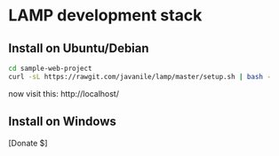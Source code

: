 # LAMP development stack 

## Install on Ubuntu/Debian

```bash
cd sample-web-project
curl -sL https://rawgit.com/javanile/lamp/master/setup.sh | bash -
```

now visit this: http://localhost/

## Install on Windows 

[Donate $]
